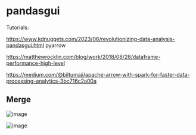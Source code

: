 # pandasgui

Tutorials:

https://www.kdnuggets.com/2023/06/revolutionizing-data-analysis-pandasgui.html
pyarrow

https://matthewrocklin.com/blog/work/2018/08/28/dataframe-performance-high-level

https://medium.com/@biltumaji/apache-arrow-with-spark-for-faster-data-processing-analytics-3bc716c2a00a

## Merge

![image](https://github.com/kode2go/pandasgui/assets/29664888/13d9149d-f8bc-4f3b-9f0d-17e2b2c73f74)


![image](https://github.com/kode2go/pandasgui/assets/29664888/19842fb3-9b1d-4520-a7a0-50de2ddf8728)
